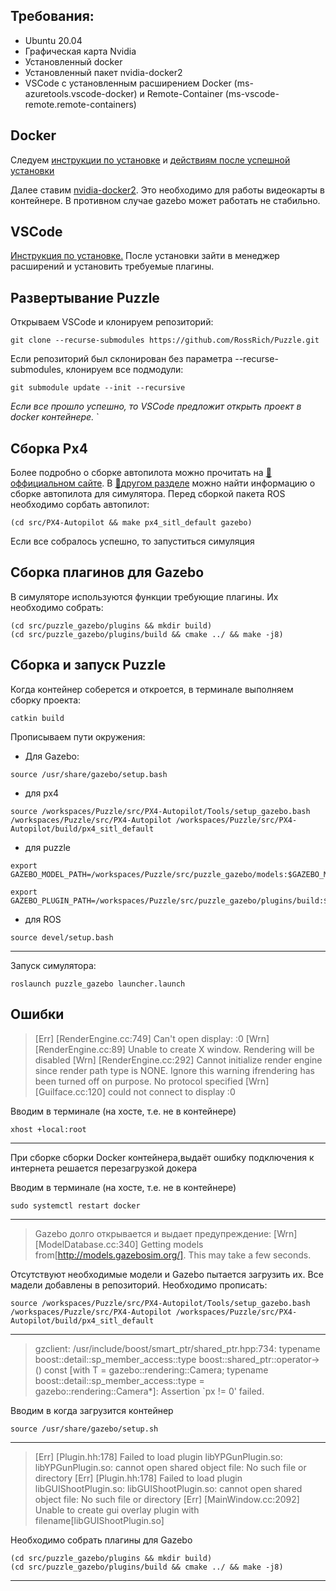 ## Требования:

* Ubuntu 20.04
* Графическая карта Nvidia
* Установленный docker
* Установленный пакет nvidia-docker2
* VSCode с установленным расширением Docker (ms-azuretools.vscode-docker) и Remote-Container (ms-vscode-remote.remote-containers)


## Docker

Следуем [инструкции по установке](https://docs.docker.com/engine/install/ubuntu/) и [действиям после успешной установки](https://docs.docker.com/engine/install/linux-postinstall/)

Далее ставим [nvidia-docker2](https://docs.nvidia.com/datacenter/cloud-native/container-toolkit/install-guide.html#docker). Это необходимо для работы видеокарты в контейнере. В противном случае gazebo может работать не стабильно.


## VSCode 

[Инструкция по установке.](https://code.visualstudio.com/Download) После установки зайти в менеджер расширений и установить требуемые плагины.


## Развертывание Puzzle

Открываем VSCode и клонируем репозиторий:
```
git clone --recurse-submodules https://github.com/RossRich/Puzzle.git
```
Если репозиторий был склонирован без параметра --recurse-submodules, клонируем все подмодули:

```
git submodule update --init --recursive
```
*Если все прошло успешно, то VSCode предложит открыть проект в docker контейнере.*
`
## Сборка Px4
Более подробно о сборке автопилота можно прочитать на [:link: оффициальном сайте](https://docs.px4.io/master/en/dev_setup/building_px4.html#px4-make-build-targets). В [:link:другом разделе](https://docs.px4.io/master/en/simulation/gazebo.html#gazebo-simulation) можно найти информацию о сборке автопилота для симулятора.
Перед сборкой пакета ROS необходимо сорбать автопилот:
```
(cd src/PX4-Autopilot && make px4_sitl_default gazebo)
```
Если все собралось успешно, то запуститься симуляция

## Сборка плагинов для Gazebo
В симуляторе используются функции требующие плагины. Их необходимо собрать:
```
(cd src/puzzle_gazebo/plugins && mkdir build)
(cd src/puzzle_gazebo/plugins/build && cmake ../ && make -j8)
```

## Сборка и запуск Puzzle

Когда контейнер соберется и откроется, в терминале выполняем сборку проекта:
```
catkin build
```
Прописываем пути окружения:

* Для Gazebo:
```
source /usr/share/gazebo/setup.bash
```
* для px4
```
source /workspaces/Puzzle/src/PX4-Autopilot/Tools/setup_gazebo.bash /workspaces/Puzzle/src/PX4-Autopilot /workspaces/Puzzle/src/PX4-Autopilot/build/px4_sitl_default
```
* для puzzle
```
export GAZEBO_MODEL_PATH=/workspaces/Puzzle/src/puzzle_gazebo/models:$GAZEBO_MODEL_PATH
```
```
export GAZEBO_PLUGIN_PATH=/workspaces/Puzzle/src/puzzle_gazebo/plugins/build:$GAZEBO_PLUGIN_PATH
```
* для ROS
```
source devel/setup.bash
```
----
Запуск симулятора:
```
roslaunch puzzle_gazebo launcher.launch
```
## Ошибки

>[Err] [RenderEngine.cc:749] Can't open display: :0
[Wrn] [RenderEngine.cc:89] Unable to create X window. Rendering will be disabled
[Wrn] [RenderEngine.cc:292] Cannot initialize render engine since render path type is NONE. Ignore this warning ifrendering has been turned off on purpose.
No protocol specified
[Wrn] [GuiIface.cc:120] could not connect to display :0

Вводим в терминале (на хосте, т.е. не в контейнере)
```
xhost +local:root
```
----

При сборке сборки Docker контейнера,выдаёт ошибку подключения к интернета решается перезагрузкой докера

Вводим в терминале (на хосте, т.е. не в контейнере)

```
sudo systemctl restart docker
```

----
>Gazebo долго открывается и выдает предупреждение: [Wrn] [ModelDatabase.cc:340] Getting models from[http://models.gazebosim.org/]. This may take a few seconds.

Отсутствуют необходимые модели и Gazebo пытается загрузить их. Все мадели добавлены в репозиторий. Необходимо прописать: 
```
source /workspaces/Puzzle/src/PX4-Autopilot/Tools/setup_gazebo.bash /workspaces/Puzzle/src/PX4-Autopilot /workspaces/Puzzle/src/PX4-Autopilot/build/px4_sitl_default
```
----
>gzclient: /usr/include/boost/smart_ptr/shared_ptr.hpp:734: typename boost::detail::sp_member_access<T>::type boost::shared_ptr<T>::operator->() const [with T = gazebo::rendering::Camera; typename boost::detail::sp_member_access<T>::type = gazebo::rendering::Camera*]: Assertion `px != 0' failed.

Вводим в когда загрузится контейнер
```
source /usr/share/gazebo/setup.sh
```
---
>[Err] [Plugin.hh:178] Failed to load plugin libYPGunPlugin.so: libYPGunPlugin.so: cannot open shared object file: No such file or directory
[Err] [Plugin.hh:178] Failed to load plugin libGUIShootPlugin.so: libGUIShootPlugin.so: cannot open shared object file: No such file or directory
[Err] [MainWindow.cc:2092] Unable to create gui overlay plugin with filename[libGUIShootPlugin.so]

Необходимо собрать плагины для Gazebo
```
(cd src/puzzle_gazebo/plugins && mkdir build)
(cd src/puzzle_gazebo/plugins/build && cmake ../ && make -j8)
```
---